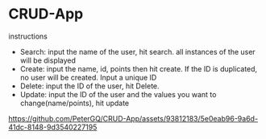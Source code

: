 # CRUD-App
instructions
- Search: input the name of the user, hit search. all instances of the user will be displayed
- Create: input the name, id, points then hit create. If the ID is duplicated, no user will be created. Input a unique ID
- Delete: input the ID of the user, hit Delete.
- Update: input the ID of the user and the values you want to change(name/points), hit update

https://github.com/PeterGQ/CRUD-App/assets/93812183/5e0eab96-9a6d-41dc-8148-9d3540227195
